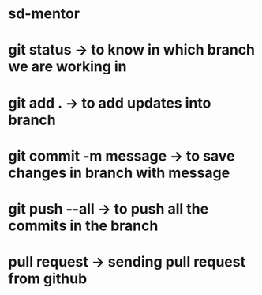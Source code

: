 # sd-mentor
# git status -> to know in which branch we are working in
# git add . -> to add updates into branch
# git commit -m message -> to save changes in branch with message
# git push --all -> to push all the commits in the branch
# pull request -> sending pull request from github